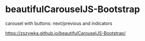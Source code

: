 # beautifulCarouselJS-Bootstrap
carousel with buttons: next/previous and indicators

https://zszywka.github.io/beautifulCarouselJS-Bootstrap/
